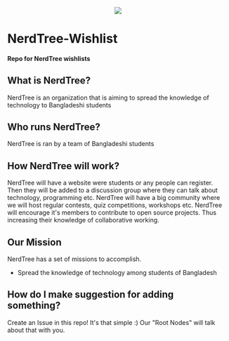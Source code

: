 <p align="center">
   <img src="https://avatars.githubusercontent.com/u/86964653?s=200&v=4" />
</p>

# NerdTree-Wishlist
#### Repo for NerdTree wishlists

## What is NerdTree?
NerdTree is an organization that is aiming to spread the knowledge of technology to Bangladeshi students

## Who runs NerdTree?
NerdTree is ran by a team of Bangladeshi students

## How NerdTree will work?
NerdTree will have a website were students or any people can register. Then they will be added to a discussion group where they can talk about technology, programming etc. NerdTree will have a big community where we will host regular contests, quiz competitions, workshops etc. NerdTree will encourage it's members to contribute to open source projects. Thus increasing their knowledge of collaborative working.

## Our Mission

NerdTree has a set of missions to accomplish.

- Spread the knowledge of technology among students of Bangladesh

## How do I make suggestion for adding something?
Create an Issue in this repo! It's that simple :)
Our "Root Nodes" will talk about that with you.
